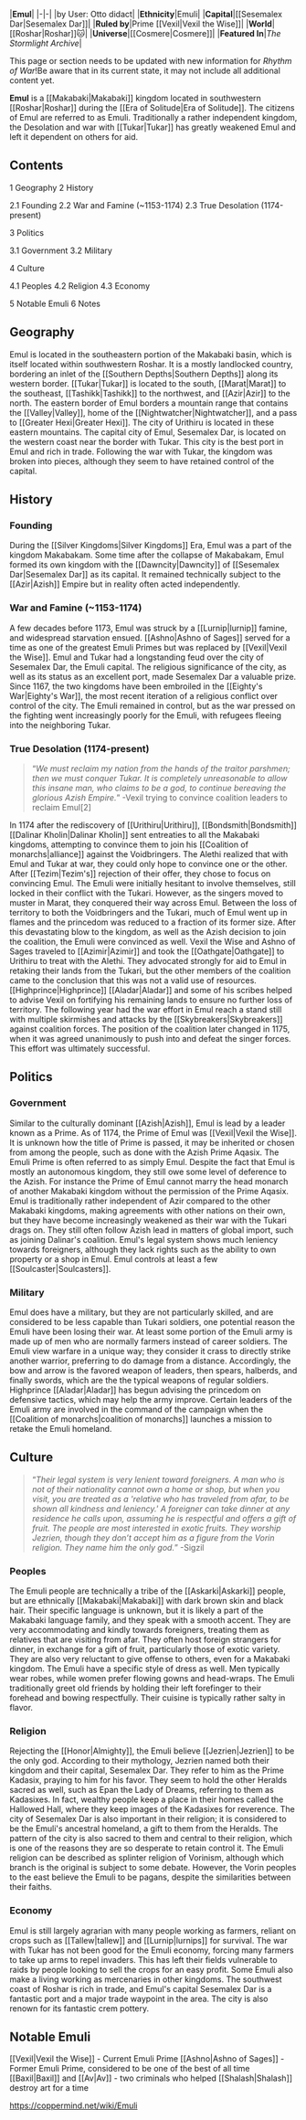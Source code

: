 |**Emul**|
|-|-|
|by User: Otto didact|
|**Ethnicity**|Emuli|
|**Capital**|[[Sesemalex Dar\|Sesemalex Dar]]|
|**Ruled by**|Prime [[Vexil\|Vexil the Wise]]|
|**World**|[[Roshar\|Roshar]]🐱︎|
|**Universe**|[[Cosmere\|Cosmere]]|
|**Featured In**|*The Stormlight Archive*|

This page or section needs to be updated with new information for *Rhythm of War*!Be aware that in its current state, it may not include all additional content yet.

**Emul** is a [[Makabaki\|Makabaki]] kingdom located in southwestern [[Roshar\|Roshar]] during the [[Era of Solitude\|Era of Solitude]]. The citizens of Emul are referred to as Emuli. Traditionally a rather independent kingdom, the Desolation and war with [[Tukar\|Tukar]] has greatly weakened Emul and left it dependent on others for aid.

## Contents

1 Geography
2 History

2.1 Founding
2.2 War and Famine (~1153-1174)
2.3 True Desolation (1174-present)


3 Politics

3.1 Government
3.2 Military


4 Culture

4.1 Peoples
4.2 Religion
4.3 Economy


5 Notable Emuli
6 Notes


## Geography
Emul is located in the southeastern portion of the Makabaki basin, which is itself located within southwestern Roshar. It is a mostly landlocked country, bordering an inlet of the [[Southern Depths\|Southern Depths]] along its western border. [[Tukar\|Tukar]] is located to the south, [[Marat\|Marat]] to the southeast, [[Tashikk\|Tashikk]] to the northwest, and [[Azir\|Azir]] to the north. The eastern border of Emul borders a mountain range that contains the [[Valley\|Valley]], home of the [[Nightwatcher\|Nightwatcher]], and a pass to [[Greater Hexi\|Greater Hexi]]. The city of Urithiru is located in these eastern mountains. The capital city of Emul, Sesemalex Dar, is located on the western coast near the border with Tukar. This city is the best port in Emul and rich in trade. Following the war with Tukar, the kingdom was broken into pieces, although they seem to have retained control of the capital.

## History
### Founding
During the [[Silver Kingdoms\|Silver Kingdoms]] Era, Emul was a part of the kingdom Makabakam. Some time after the collapse of Makabakam, Emul formed its own kingdom with the [[Dawncity\|Dawncity]] of [[Sesemalex Dar\|Sesemalex Dar]] as its capital. It remained technically subject to the [[Azir\|Azish]] Empire but in reality often acted independently.

### War and Famine (~1153-1174)
A few decades before 1173, Emul was struck by a [[Lurnip\|lurnip]] famine, and widespread starvation ensued. [[Ashno\|Ashno of Sages]] served for a time as one of the greatest Emuli Primes but was replaced by [[Vexil\|Vexil the Wise]]. Emul and Tukar had a longstanding feud over the city of Sesemalex Dar, the Emuli capital. The religious significance of the city, as well as its status as an excellent port, made Sesemalex Dar a valuable prize. Since 1167, the two kingdoms have been embroiled in the [[Eighty's War\|Eighty's War]], the most recent iteration of a religious conflict over control of the city. The Emuli remained in control, but as the war pressed on the fighting went increasingly poorly for the Emuli, with refugees fleeing into the neighboring Tukar.

### True Desolation (1174-present)
>“*We must reclaim my nation from the hands of the traitor parshmen; then we must conquer Tukar. It is completely unreasonable to allow this insane man, who claims to be a god, to continue bereaving the glorious Azish Empire.*”
\-Vexil trying to convince coalition leaders to reclaim Emul[2]


In 1174 after the rediscovery of [[Urithiru\|Urithiru]], [[Bondsmith\|Bondsmith]] [[Dalinar Kholin\|Dalinar Kholin]] sent entreaties to all the Makabaki kingdoms, attempting to convince them to join his [[Coalition of monarchs\|alliance]] against the Voidbringers. The Alethi realized that with Emul and Tukar at war, they could only hope to convince one or the other. After [[Tezim\|Tezim's]] rejection of their offer, they chose to focus on convincing Emul. The Emuli were initially hesitant to involve themselves, still locked in their conflict with the Tukari. However, as the singers moved to muster in Marat, they conquered their way across Emul. Between the loss of territory to both the Voidbringers and the Tukari, much of Emul went up in flames and the princedom was reduced to a fraction of its former size. After this devastating blow to the kingdom, as well as the Azish decision to join the coalition, the Emuli were convinced as well. Vexil the Wise and Ashno of Sages traveled to [[Azimir\|Azimir]] and took the [[Oathgate\|Oathgate]] to Urithiru to treat with the Alethi. They advocated strongly for aid to Emul in retaking their lands from the Tukari, but the other members of the coalition came to the conclusion that this was not a valid use of resources. [[Highprince\|Highprince]] [[Aladar\|Aladar]] and some of his scribes helped to advise Vexil on fortifying his remaining lands to ensure no further loss of territory.
The following year had the war effort in Emul reach a stand still with multiple skirmishes and attacks by the [[Skybreakers\|Skybreakers]] against coalition forces. The position of the coalition later changed in 1175, when it was agreed unanimously to push into and defeat the singer forces. This effort was ultimately successful.

## Politics
### Government
Similar to the culturally dominant [[Azish\|Azish]], Emul is lead by a leader known as a Prime. As of 1174, the Prime of Emul was [[Vexil\|Vexil the Wise]]. It is unknown how the title of Prime is passed, it may be inherited or chosen from among the people, such as done with the Azish Prime Aqasix. The Emuli Prime is often referred to as simply Emul.
Despite the fact that Emul is mostly an autonomous kingdom, they still owe some level of deference to the Azish. For instance the Prime of Emul cannot marry the head monarch of another Makabaki kingdom without the permission of the Prime Aqasix. Emul is traditionally rather independent of Azir compared to the other Makabaki kingdoms, making agreements with other nations on their own, but they have become increasingly weakened as their war with the Tukari drags on. They still often follow Azish lead in matters of global import, such as joining Dalinar's coalition. Emul's legal system shows much leniency towards foreigners, although they lack rights such as the ability to own property or a shop in Emul. Emul controls at least a few [[Soulcaster\|Soulcasters]].

### Military
Emul does have a military, but they are not particularly skilled, and are considered to be less capable than Tukari soldiers, one potential reason the Emuli have been losing their war. At least some portion of the Emuli army is made up of men who are normally farmers instead of career soldiers. The Emuli view warfare in a unique way; they consider it crass to directly strike another warrior, preferring to do damage from a distance. Accordingly, the bow and arrow is the favored weapon of leaders, then spears, halberds, and finally swords, which are the the typical weapons of regular soldiers. Highprince [[Aladar\|Aladar]] has begun advising the princedom on defensive tactics, which may help the army improve. Certain leaders of the Emuli army are involved in the command of the campaign when the [[Coalition of monarchs\|coalition of monarchs]] launches a mission to retake the Emuli homeland.

## Culture
>“*Their legal system is very lenient toward foreigners. A man who is not of their nationality cannot own a home or shop, but when you visit, you are treated as a 'relative who has traveled from afar, to be shown all kindness and leniency.' A foreigner can take dinner at any residence he calls upon, assuming he is respectful and offers a gift of fruit. The people are most interested in exotic fruits. They worship Jezrien, though they don’t accept him as a figure from the Vorin religion. They name him the only god.*”
\-Sigzil

### Peoples
The Emuli people are technically a tribe of the [[Askarki\|Askarki]] people, but are ethnically [[Makabaki\|Makabaki]] with dark brown skin and black hair. Their specific language is unknown, but it is likely a part of the Makabaki language family, and they speak with a smooth accent. They are very accommodating and kindly towards foreigners, treating them as relatives that are visiting from afar. They often host foreign strangers for dinner, in exchange for a gift of fruit, particularly those of exotic variety. They are also very reluctant to give offense to others, even for a Makabaki kingdom.
The Emuli have a specific style of dress as well. Men typically wear robes, while women prefer flowing gowns and head-wraps. The Emuli traditionally greet old friends by holding their left forefinger to their forehead and bowing respectfully. Their cuisine is typically rather salty in flavor.

### Religion
Rejecting the [[Honor\|Almighty]], the Emuli believe [[Jezrien\|Jezrien]] to be the only god. According to their mythology, Jezrien named both their kingdom and their capital, Sesemalex Dar. They refer to him as the Prime Kadasix, praying to him for his favor. They seem to hold the other Heralds sacred as well, such as Epan the Lady of Dreams, referring to them as Kadasixes. In fact, wealthy people keep a place in their homes called the Hallowed Hall, where they keep images of the Kadasixes for reverence. The city of Sesemalex Dar is also important in their religion; it is considered to be the Emuli's ancestral homeland, a gift to them from the Heralds. The pattern of the city is also sacred to them and central to their religion, which is one of the reasons they are so desperate to retain control it. The Emuli religion can be described as splinter religion of Vorinism, although which branch is the original is subject to some debate. However, the Vorin peoples to the east believe the Emuli to be pagans, despite the similarities between their faiths.

### Economy
Emul is still largely agrarian with many people working as farmers, reliant on crops such as [[Tallew\|tallew]] and [[Lurnip\|lurnips]] for survival. The war with Tukar has not been good for the Emuli economy, forcing many farmers to take up arms to repel invaders. This has left their fields vulnerable to raids by people looking to sell the crops for an easy profit. Some Emuli also make a living working as mercenaries in other kingdoms. The southwest coast of Roshar is rich in trade, and Emul's capital Sesemalex Dar is a fantastic port and a major trade waypoint in the area. The city is also renown for its fantastic crem pottery.

## Notable Emuli
[[Vexil\|Vexil the Wise]] - Current Emuli Prime
[[Ashno\|Ashno of Sages]] - Former Emuli Prime, considered to be one of the best of all time
[[Baxil\|Baxil]] and [[Av\|Av]] - two criminals who helped [[Shalash\|Shalash]] destroy art for a time


https://coppermind.net/wiki/Emuli